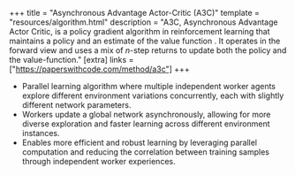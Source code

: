 +++
title = "Asynchronous Advantage Actor-Critic (A3C)"
template = "resources/algorithm.html"
description = "A3C, Asynchronous Advantage Actor Critic, is a policy gradient algorithm in reinforcement learning that maintains a policy and an estimate of the value function . It operates in the forward view and uses a mix of $n$-step returns to update both the policy and the value-function." 
[extra]
links = ["https://paperswithcode.com/method/a3c"]
+++

* Parallel learning algorithm where multiple independent worker agents explore different environment variations concurrently, each with slightly different network parameters.
* Workers update a global network asynchronously, allowing for more diverse exploration and faster learning across different environment instances.
* Enables more efficient and robust learning by leveraging parallel computation and reducing the correlation between training samples through independent worker experiences.